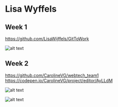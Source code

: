 <h1>Lisa Wyffels</h1>

<h2>Week 1</h2>

https://github.com/LisaWijffels/GitToWork

![alt text](https://drive.google.com/open?id=16glHQXV4eTIlSpFwXKKUFNd-jSKdLXfm)


<h2>Week 2</h2>

https://github.com/CarolineVG/webtech_team1
https://codepen.io/CarolineVG/project/editor/AyLLdM

![alt text](https://drive.google.com/open?id=1Khp0t_JbKstInVlqhzGH00ga-FfwNcNd)

![alt text](https://drive.google.com/open?id=1KUaNB3Z1rxSiRucnfMYFsP1vee_U2ONv)